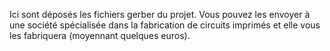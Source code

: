 Ici sont déposés les fichiers gerber du projet. 
Vous pouvez les envoyer à une société spécialisée dans la fabrication de circuits imprimés et elle vous les fabriquera (moyennant quelques euros).
